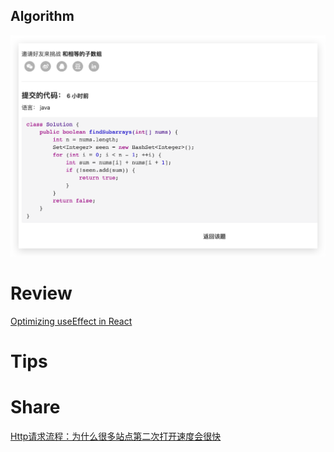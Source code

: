 ## Algorithm

![fengpu-2023-03-26-lc.png](../../../images/temp/fengpu-2023-03-26-lc.png)

# Review
[Optimizing useEffect in React](https://medium.com/@huzaimakhan/optimizing-useeffect-in-react-7e6dca0f4a0b)

# Tips


# Share
[Http请求流程：为什么很多站点第二次打开速度会很快](https://nettle-hydrofoil-55e.notion.site/33143f14f867419799956e0542f345a1)
